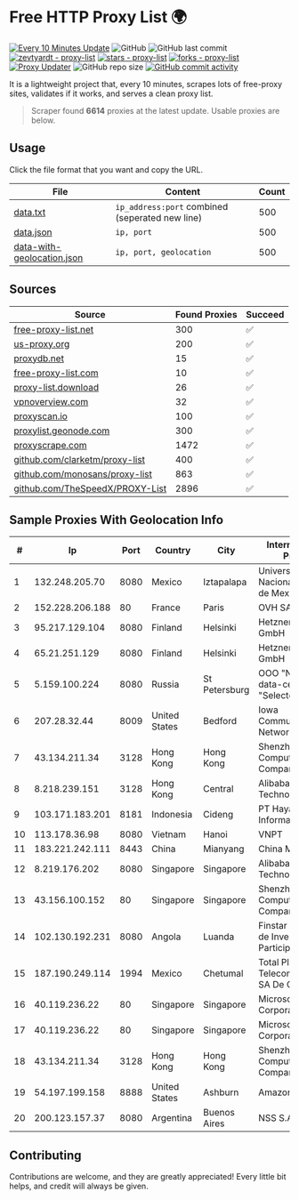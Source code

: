 
# Free HTTP Proxy List 🌍

[![Every 10 Minutes Update](https://github.com/mertguvencli/http-proxy-list/actions/workflows/main.yml/badge.svg?branch=main)](https://github.com/mertguvencli/http-proxy-list/actions/workflows/main.yml)
![GitHub](https://img.shields.io/github/license/mertguvencli/http-proxy-list)
![GitHub last commit](https://img.shields.io/github/last-commit/mertguvencli/http-proxy-list)
[![zevtyardt - proxy-list](https://img.shields.io/static/v1?label=zevtyardt&message=proxy-list&color=blue&logo=github)](https://github.com/zevtyardt/proxy-list "Go to GitHub repo")
[![stars - proxy-list](https://img.shields.io/github/stars/zevtyardt/proxy-list?style=social)](https://github.com/zevtyardt/proxy-list)
[![forks - proxy-list](https://img.shields.io/github/forks/zevtyardt/proxy-list?style=social)](https://github.com/zevtyardt/proxy-list)
[![Proxy Updater](https://github.com/zevtyardt/proxy-list/workflows/Proxy%20Updater/badge.svg)](https://github.com/zevtyardt/proxy-list/actions?query=workflow:"Proxy+Updater")
![GitHub repo size](https://img.shields.io/github/repo-size/zevtyardt/proxy-list)
[![GitHub commit activity](https://img.shields.io/github/commit-activity/m/zevtyardt/proxy-list?logo=commits)](https://github.com/zevtyardt/proxy-list/commits/main)

It is a lightweight project that, every 10 minutes, scrapes lots of free-proxy sites, validates if it works, and serves a clean proxy list.

> Scraper found **6614** proxies at the latest update. Usable proxies are below.

## Usage

Click the file format that you want and copy the URL.

|File|Content|Count|
|----|-------|-----|
|[data.txt](https://raw.githubusercontent.com/mertguvencli/http-proxy-list/main/proxy-list/data.txt)|`ip_address:port` combined (seperated new line)|500|
|[data.json](https://raw.githubusercontent.com/mertguvencli/http-proxy-list/main/proxy-list/data.json)|`ip, port`|500|
|[data-with-geolocation.json](https://raw.githubusercontent.com/mertguvencli/http-proxy-list/main/proxy-list/data-with-geolocation.json)|`ip, port, geolocation`|500|

## Sources

|Source|Found Proxies|Succeed|
|------|-------------|-------|
|[free-proxy-list.net](https://free-proxy-list.net)|300|✅|
|[us-proxy.org](https://www.us-proxy.org)|200|✅|
|[proxydb.net](http://proxydb.net)|15|✅|
|[free-proxy-list.com](https://free-proxy-list.com/?page=&port=&type%5B%5D=http&type%5B%5D=https&up_time=0&search=Search)|10|✅|
|[proxy-list.download](https://www.proxy-list.download/HTTP)|26|✅|
|[vpnoverview.com](https://vpnoverview.com/privacy/anonymous-browsing/free-proxy-servers)|32|✅|
|[proxyscan.io](https://www.proxyscan.io)|100|✅|
|[proxylist.geonode.com](https://proxylist.geonode.com/api/proxy-list?limit=300&page=1&sort_by=lastChecked&sort_type=desc&protocols=http,https)|300|✅|
|[proxyscrape.com](https://api.proxyscrape.com/v2/?request=displayproxies&protocol=http&timeout=10000&country=all&ssl=all&anonymity=all)|1472|✅|
|[github.com/clarketm/proxy-list](https://raw.githubusercontent.com/clarketm/proxy-list/master/proxy-list-raw.txt)|400|✅|
|[github.com/monosans/proxy-list](https://raw.githubusercontent.com/monosans/proxy-list/main/proxies/http.txt)|863|✅|
|[github.com/TheSpeedX/PROXY-List](https://raw.githubusercontent.com/TheSpeedX/PROXY-List/master/http.txt)|2896|✅|


## Sample Proxies With Geolocation Info

|#|Ip|Port|Country|City|Internet Service Provider|
|-|--|----|-------|----|-------------------------|
|1|132.248.205.70|8080|Mexico|Iztapalapa|Universidad Nacional Autonoma de Mexico|
|2|152.228.206.188|80|France|Paris|OVH SAS|
|3|95.217.129.104|8080|Finland|Helsinki|Hetzner Online GmbH|
|4|65.21.251.129|8080|Finland|Helsinki|Hetzner Online GmbH|
|5|5.159.100.224|8080|Russia|St Petersburg|OOO "Network of data-centers "Selectel"|
|6|207.28.32.44|8009|United States|Bedford|Iowa Communications Network|
|7|43.134.211.34|3128|Hong Kong|Hong Kong|Shenzhen Tencent Computer Systems Company Limited|
|8|8.218.239.151|3128|Hong Kong|Central|Alibaba (US) Technology Co., Ltd.|
|9|103.171.183.201|8181|Indonesia|Cideng|PT Hayat Teknologi Informatika|
|10|113.178.36.98|8080|Vietnam|Hanoi|VNPT|
|11|183.221.242.111|8443|China|Mianyang|China Mobile|
|12|8.219.176.202|8080|Singapore|Singapore|Alibaba (US) Technology Co., Ltd.|
|13|43.156.100.152|80|Singapore|Singapore|Shenzhen Tencent Computer Systems Company Limited|
|14|102.130.192.231|8080|Angola|Luanda|Finstar - Sociedade de Investimento e Participacoes S.A|
|15|187.190.249.114|1994|Mexico|Chetumal|Total Play Telecomunicaciones SA De CV|
|16|40.119.236.22|80|Singapore|Singapore|Microsoft Corporation|
|17|40.119.236.22|80|Singapore|Singapore|Microsoft Corporation|
|18|43.134.211.34|3128|Hong Kong|Hong Kong|Shenzhen Tencent Computer Systems Company Limited|
|19|54.197.199.158|8888|United States|Ashburn|Amazon.com, Inc.|
|20|200.123.157.37|8080|Argentina|Buenos Aires|NSS S.A.|



## Contributing

Contributions are welcome, and they are greatly appreciated! Every
little bit helps, and credit will always be given.

